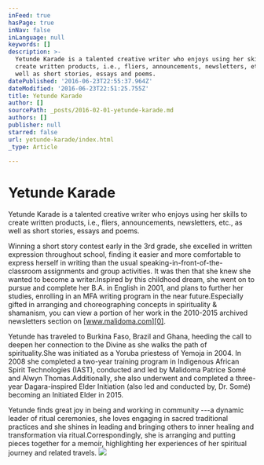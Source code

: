 ```yaml
---
inFeed: true
hasPage: true
inNav: false
inLanguage: null
keywords: []
description: >-
  Yetunde Karade is a talented creative writer who enjoys using her skills to
  create written products, i.e., fliers, announcements, newsletters, etc., as
  well as short stories, essays and poems.
datePublished: '2016-06-23T22:55:37.964Z'
dateModified: '2016-06-23T22:51:25.755Z'
title: Yetunde Karade
author: []
sourcePath: _posts/2016-02-01-yetunde-karade.md
authors: []
publisher: null
starred: false
url: yetunde-karade/index.html
_type: Article

---
```

# Yetunde Karade

Yetunde Karade is a talented creative writer who enjoys using her skills to create written products, i.e., fliers, announcements, newsletters, etc., as well as short stories, essays and poems.

Winning a short story contest early in the 3rd grade, she excelled in written expression throughout school, finding it easier and more comfortable to express herself in writing than the usual speaking-in-front-of-the-classroom assignments and group activities. It was then that she knew she wanted to become a writer.Inspired by this childhood dream, she went on to pursue and complete her B.A. in English in 2001, and plans to further her studies, enrolling in an MFA writing program in the near future.Especially gifted in arranging and choreographing concepts in spirituality & shamanism, you can view a portion of her work in the 2010-2015 archived newsletters section on [www.malidoma.com][0].

Yetunde has traveled to Burkina Faso, Brazil and Ghana, heeding the call to deepen her connection to the Divine as she walks the path of spirituality.She was initiated as a Yoruba priestess of Yemoja in 2004\. In 2008 she completed a two-year training program in Indigenous African Spirit Technologies (IAST), conducted and led by Malidoma Patrice Somé and Alwyn Thomas.Additionally, she also underwent and completed a three-year Dagara-inspired Elder Initiation (also led and conducted by, Dr. Somé) becoming an Initiated Elder in 2015\.

Yetunde finds great joy in being and working in community ---a dynamic leader of ritual ceremonies, she loves engaging in sacred traditional practices and she shines in leading and bringing others to inner healing and transformation via ritual.Correspondingly, she is arranging and putting pieces together for a memoir, highlighting her experiences of her spiritual journey and related travels.
![](https://the-grid-user-content.s3-us-west-2.amazonaws.com/354cd9cc-001d-4124-934c-13eca8d7841c.jpg)

[0]: null